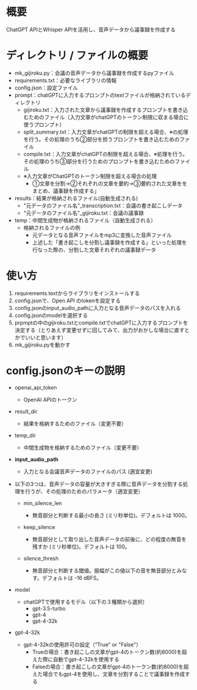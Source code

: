 # 概要
ChatGPT APIとWhisper APIを活用し、音声データから議事録を作成する

# ディレクトリ / ファイルの概要
- mk_gijiroku.py：会議の音声データから議事録を作成するpyファイル
- requirements.txt：必要なライブラリの情報
- config.json：設定ファイル
- prompt：chatGPTに入力するプロンプトのtextファイルが格納されているディレクトリ
    - gijiroku.txt：入力された文章から議事録を作成するプロンプトを書き込むためのファイル（入力文章がchatGPTのトークン制限に収まる場合に使うプロンプト）
    - split_summary.txt：入力文章がchatGPTの制限を超える場合、※の処理を行う。その処理のうち②部分を担うプロンプトを書き込むためのファイル
    - compile.txt：入力文章がchatGPTの制限を超える場合、※処理を行う。その処理のうち③部分を行うためのプロンプトを書き込むためのファイル
    - ※入力文章がChatGPTのトークン制限を超える場合の処理
        - ①文章を分割→②それぞれの文章を要約→③要約された文章ををまとめ、議事録を作成する」
- results：結果が格納されるファイル(自動生成される)
    - "元データのファイル名"_transcription.txt：会議の書き起こしデータ
    - "元データのファイル名"_gijiroku.txt：会議の議事録
- temp：中間生成物が格納されるファイル（自動生成される）
    - 格納されるファイルの例
        - 元データとなる音声ファイルをmp3に変換した音声ファイル
        - 上述した「書き起こしを分割し議事録を作成する」といった処理を行なった際の、分割した文章それぞれの議事録データ


# 使い方
1. requirements.textからライブラリをインストールする
2. config.jsonで、Open API のtokenを設定する
3. config.jsonのinput_audio_pathに入力となる音声データのパスを入れる
4. config.jsonのmodelを選択する
5. prpmptの中のgijiroku.txtとcompile.txtでchatGPTに入力するプロンプトを決定する（とりあえず変更せずに回してみて、出力がおかしな場合に直すとかでいいと思います）
6. mk_gijiroku.pyを動かす


# config.jsonのキーの説明
- openai_api_token
    - OpenAI APIのトークン

- result_dir
    - 結果を格納するためのファイル（変更不要）

- temp_dir 
    - 中間生成物を格納するためのファイル（変更不要）

- **input_audio_path**
    - 入力となる会議音声データのファイルのパス (適宜変更)

- 以下の3つは、音声データの容量が大きすぎる際に音声データを分割する処理を行うが、その処理のためのパラメータ（適宜変更）
    - min_silence_len
        - 無音部分と判断する最小の長さ (ミリ秒単位)。デフォルトは 1000。

    - keep_silence
        - 無音部分として取り出した音声データの前後に、どの程度の無音を残すか (ミリ秒単位)。デフォルトは 100。

    - silence_thresh
        - 無音部分と判断する閾値。振幅がこの値以下の音を無音部分とみなす。デフォルトは -16 dBFS。

- model
    - chatGPTで使用するモデル（以下の３種類から選択）
        - gpt-3.5-turbo
        - gpt-4
        - gpt-4-32k

- gpt-4-32k
    - gpt-4-32kの使用許可の設定（”True" or "False"）
        - Trueの場合：書き起こしの文章がgpt-4のトークン数(約8000)を超えた際に自動でgpt-4-32kを使用する
        - Falseの場合：書き起こしの文章がgpt-4のトークン数(約8000)を超えた場合でもgpt-4を使用し、文章を分割することで議事録を作成する
